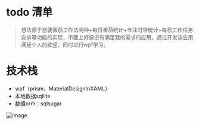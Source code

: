 # todo 清单
> 想法源于想要番茄工作法闹钟+每日番茄统计+专注时常统计+每日工作任务安排等功能的实现，市面上好像没有满足我的需求的应用，通过开发该应用满足个人的欲望，同时进行wpf学习。


# 技术栈
- wpf（prism、MaterialDesignInXAML）
- 本地数据sqllite
- 数据orm：sqlsugar

![image](https://github.com/user-attachments/assets/05b8b94c-0a10-47be-ab4f-29336e7e9cc5)
